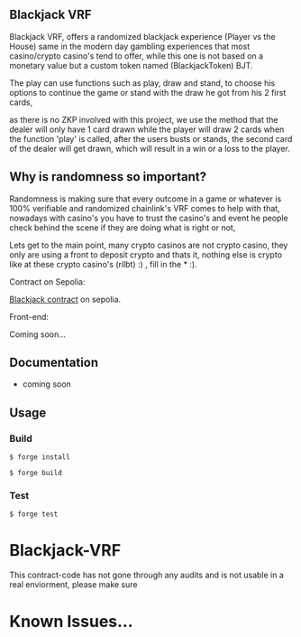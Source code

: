 ## Blackjack VRF

Blackjack VRF, offers a randomized blackjack experience (Player vs the House) same in the modern day gambling experiences that most
casino/crypto casino's tend to offer, while this one is not based on a monetary value but a custom token named (BlackjackToken) BJT.


The play can use functions such as play, draw and stand, to choose his options to continue the game or stand with the draw he got from his 2 first cards,

as there is no ZKP involved with this project, we use the method that the dealer will only have 1 card drawn while the player will draw 2 cards when the function
'play' is called, after the users busts or stands, the second card of the dealer will get drawn, which will result in a win or a loss to the player.


## Why is randomness so important?

Randomness is making sure that every outcome in a game or whatever is 100% verifiable and randomized chainlink's VRF comes to help with that, nowadays with casino's you have 
to trust the casino's and event he people check behind the scene if they are doing what is right or not, 

Lets get to the main point, many crypto casinos are not crypto casino, they only are using a front to deposit crypto and thats it, nothing else is crypto like at these crypto casino's (r*llb*t) :) , fill in the  *  :).




Contract on Sepolia:

[Blackjack contract](https://sepolia.etherscan.io/address/0x1cb6f4bdddb817641546e953c8a3c268040643f7) on sepolia.


Front-end: 

Coming soon...

## Documentation

- coming soon



## Usage

### Build

```shell
$ forge install
```

```shell
$ forge build
```

### Test

```shell
$ forge test
```


# Blackjack-VRF
This contract-code has not gone through any audits and is not usable in a real enviorment, please make sure 


# Known Issues...
